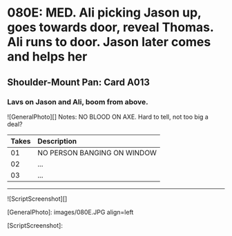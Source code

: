# 080E: MED. Ali picking Jason up, goes towards door, reveal Thomas. Ali runs to door. Jason later comes and helps her

## Shoulder-Mount Pan: Card A013

### Lavs on Jason and Ali, boom from above.

![GeneralPhoto][]
Notes: NO BLOOD ON AXE. Hard to tell, not too big a deal?

| Takes | Description |
|:---|:----|
| 01 | NO PERSON  BANGING ON WINDOW |
| 02 | ... |
| 03 | ... |

----

![ScriptScreenshot][]


[GeneralPhoto]:  images/080E.JPG align=left

[ScriptScreenshot]: 